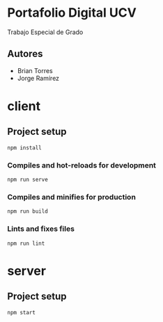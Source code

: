 # Portafolio Digital UCV
Trabajo Especial de Grado

## Autores
- Brian Torres
- Jorge Ramírez

# client

## Project setup
```
npm install
```

### Compiles and hot-reloads for development
```
npm run serve
```

### Compiles and minifies for production
```
npm run build
```

### Lints and fixes files
```
npm run lint
```

# server

## Project setup
```
npm start
```

